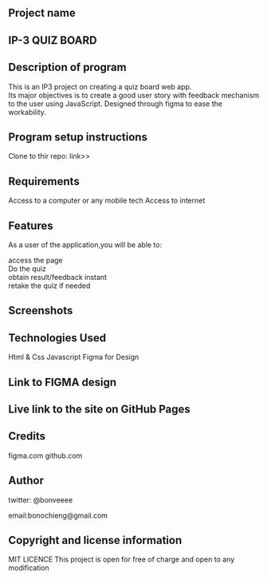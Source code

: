## Project  name
<h2>IP-3 QUIZ BOARD<h2>

## Description of program
<p>This is an IP3 project on creating a quiz board web app. <br>Its major objectives is to create a good user story with feedback mechanism to the user using JavaScript. Designed through figma to ease the workability.<p>

## Program setup instructions
Clone to thir repo: link>>
## Requirements
Access to  a computer or any mobile tech
 Access to internet


## Features
<p>As a user of the application,you will be able to:<p>
access the page<br>
Do the quiz<br>
obtain result/feedback instant<br>
retake the quiz if needed<br>

## Screenshots



## Technologies Used
Html & Css
Javascript
Figma for Design

## Link to FIGMA design
<link href=" https://www.figma.com/file/hhT2Aq8bWSj5WNrYHUdiKO/QUIZBOARD?node-id=0%3A1>

![login](https://github.com/Bonveeee/IP3-Quiz-Board/blob/master/assets/css/images/figmaquizboard.png?raw=true)

## Live link to the site on GitHub Pages

## Credits
figma.com
github.com

## Author
twitter: @bonveeee
<p>email:bonochieng@gmail.com<p>

## Copyright and license information
 MIT LICENCE
 This project is open for free of charge and open to any modification
